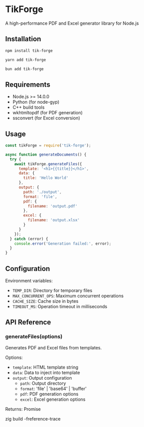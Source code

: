 # TikForge

A high-performance PDF and Excel generator library for Node.js

## Installation

```bash
npm install tik-forge
```

```bash
yarn add tik-forge
```

```bash
bun add tik-forge
```

## Requirements

- Node.js >= 14.0.0
- Python (for node-gyp)
- C++ build tools
- wkhtmltopdf (for PDF generation)
- ssconvert (for Excel conversion)

## Usage

```javascript
const tikForge = require('tik-forge');

async function generateDocuments() {
  try {
    await tikForge.generateFiles({
      template: '<h1>{{title}}</h1>',
      data: {
        title: 'Hello World'
      },
      output: {
        path: './output',
        format: 'file',
        pdf: {
          filename: 'output.pdf'
        },
        excel: {
          filename: 'output.xlsx'
        }
      }
    });
  } catch (error) {
    console.error('Generation failed:', error);
  }
}
```

## Configuration

Environment variables:
- `TEMP_DIR`: Directory for temporary files
- `MAX_CONCURRENT_OPS`: Maximum concurrent operations
- `CACHE_SIZE`: Cache size in bytes
- `TIMEOUT_MS`: Operation timeout in milliseconds

## API Reference

### generateFiles(options)

Generates PDF and Excel files from templates.

Options:
- `template`: HTML template string
- `data`: Data to inject into template
- `output`: Output configuration
  - `path`: Output directory
  - `format`: 'file' | 'base64' | 'buffer'
  - `pdf`: PDF generation options
  - `excel`: Excel generation options

Returns: Promise<void>

zig build -freference-trace   